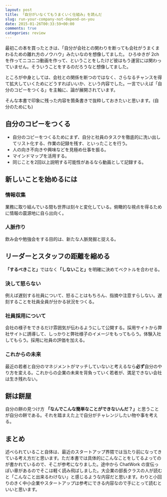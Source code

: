 ```yaml
---
layout: post
title: 「自分がいなくてもうまくいく仕組み」を読んだ
slug: run-your-company-not-depend-on-you
date: 2015-01-26T00:33:59+00:00
comments: true
categories: review
---
```


最初この本を買ったときは、「自分が会社との関わりを断っても会社がうまくまわるための離れ方のノウハウ」みたいなのを想像してました。
ひろゆきが 2ch を作ってニコニコ動画を作って、ということをしたけど彼はもう運営には関わっていません。そういうことをするのだろうなと想像してました。

ところが中身としては、会社との関係を断つのではなく、さらなるチャンスを得て拡大していくためにどうすればいいか、という内容でした。一言でいえば「自分のコピーをつくる」を主軸に、論が展開されています。

そんな本書で印象に残った内容を箇条書きで抜粋しておきたいと思います。(自分のためにも)

## 自分のコピーをつくる
<ul>
<li>
自分のコピーをつくるためにまず、自分と社員のタスクを徹底的に洗い出してリスト化する、作業の記録を残す、といったことを行う。
</li>
<li>
人の向き不向きや興味などを見極め仕事を振る。
</li>
<li>
マインドマップを活用する。
</li>
<li>
同じことを2回以上説明する可能性があるなら動画として記録する。
</li>
</ul>

## 新しいことを始めるには
### 情報収集
業務に取り組んでいる間も世界は刻々と変化している。俯瞰的な視点を得るために情報の震源地に自ら出向く。

### 人脈作り
飲み会や勉強会をする目的は、新たな人脈発掘と捉える。

## リーダーとスタッフの距離を縮める
<strong>「するべきこと」</strong>ではなく<strong>「しないこと」</strong>を明確に決めてベクトルを合わせる。

### 決して怒らない
例えば遅刻する社員について、怒ることはもちろん、指摘や注意すらしない。遅刻することを社員全員が分かる状況をつくる。

### 社員採用について
会社の様子をできるだけ雰囲気が伝わるようにして公開する。採用サイトから弊社サイトに誘導して、しっかりと弊社様子のイメージをもってもらう。体験入社してもらう。採用に社員の評価を加える。

### これからの未来
最近の若者と自分のマネジメントがマッチしていないと考えるなら<strong>必ず</strong>自分のやり方を変える。これからの企業の未来を背負っていく若者が、満足できない会社は生き残れない。

## 餅は餅屋
自分の餅の見つけ方
<strong>「なんでこんな簡単なことができないんだ？」</strong>と思うことが自分の餅である。それを踏まえた上で自分がチャレンジしたい物や事を考える。

## まとめ
述べられていること自体は、最近のスタートアップ界隈では当たり前になってきている考え方だと思います。ただ本書では具体的にこんなことをしてるよってのが書かれているので、そこが参考になりました。途中から ChatWork の宣伝っぽい章があるのでそこは軽く読み飛ばしました。大企業の部長クラスの人が読むと「こんなこと出来るわけない」と感じるような内容だと思います。わりと小回りのきく中小企業やスタートアップは参考にできる内容なので手にとって読むといいと思います。
